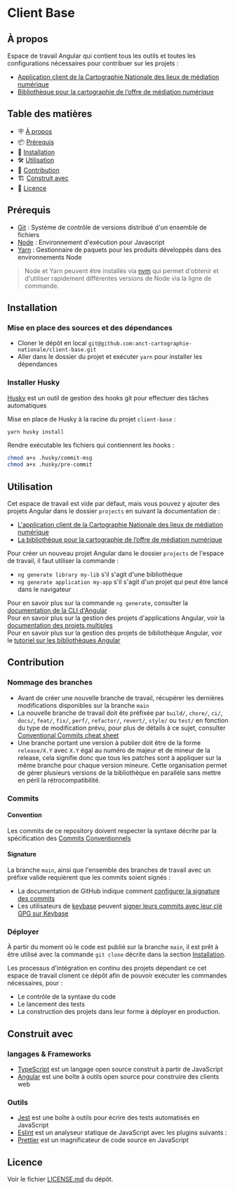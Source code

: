 # Client Base

## À propos

Espace de travail Angular qui contient tous les outils et toutes les configurations nécessaires pour contribuer sur les projets :

- [Application client de la Cartographie Nationale des lieux de médiation numérique](https://github.com/anct-cartographie-nationale/client-application)
- [Bibliothèque pour la cartographie de l’offre de médiation numérique](https://github.com/anct-cartographie-nationale/mediation-numerique)

## Table des matières

- 🪧 [À propos](#à-propos)
- 📦 [Prérequis](#prérequis)
- 🚀 [Installation](#installation)
- 🛠️ [Utilisation](#utilisation)
- 🤝 [Contribution](#contribution)
- 🏗️ [Construit avec](#construit-avec)
- 📝 [Licence](#licence)

## Prérequis

- [Git](https://git-scm.com/) : Système de contrôle de versions distribué d'un ensemble de fichiers
- [Node](https://nodejs.org/) : Environnement d'exécution pour Javascript
- [Yarn](https://yarnpkg.com/) : Gestionnaire de paquets pour les produits développés dans des environnements Node

> Node et Yarn peuvent être installés via [nvm](https://github.com/nvm-sh/nvm) qui permet d'obtenir et d'utiliser rapidement différentes versions de Node via la ligne de commande.

## Installation

### Mise en place des sources et des dépendances

- Cloner le dépôt en local `git@github.com:anct-cartographie-nationale/client-base.git`
- Aller dans le dossier du projet et exécuter `yarn` pour installer les dépendances

### Installer Husky

[Husky](https://typicode.github.io/husky) est un outil de gestion des hooks git pour effectuer des tâches automatiques

Mise en place de Husky à la racine du projet `client-base` :

```bash
yarn husky install
```

Rendre exécutable les fichiers qui contiennent les hooks :

```bash
chmod a+x .husky/commit-msg
chmod a+x .husky/pre-commit
```

## Utilisation

Cet espace de travail est vide par défaut, mais vous pouvez y ajouter des projets Angular dans le dossier `projects` en suivant la documentation de :

- [L'application client de la Cartographie Nationale des lieux de médiation numérique](https://github.com/anct-cartographie-nationale/client-application)
- [La bibliothèque pour la cartographie de l’offre de médiation numérique](https://github.com/anct-cartographie-nationale/mediation-numerique)

Pour créer un nouveau projet Angular dans le dossier `projects` de l'espace de travail, il faut utiliser la commande :

- `ng generate library my-lib` s'il s'agit d'une bibliothèque
- `ng generate application my-app` s'il s'agit d'un projet qui peut être lancé dans le navigateur

Pour en savoir plus sur la commande `ng generate`, consulter la [documentation de la CLI d'Angular](https://angular.io/cli/generate)  
Pour en savoir plus sur la gestion des projets d'applications Angular, voir la [documentation des projets multiples](https://angular.io/guide/file-structure#multiple-projects)  
Pour en savoir plus sur la gestion des projets de bibliothèque Angular, voir le [tutoriel sur les bibliothèques Angular](https://angular.io/guide/libraries)

## Contribution

### Nommage des branches

- Avant de créer une nouvelle branche de travail, récupérer les dernières modifications disponibles sur la branche `main`
- La nouvelle branche de travail doit ête préfixée par `build/`, `chore/`, `ci/`, `docs/`, `feat/`, `fix/`, `perf/`, `refactor/`, `revert/`, `style/` ou `test/` en fonction du type de modification prévu, pour plus de détails à ce sujet, consulter [Conventional Commits cheat sheet](https://kapeli.com/cheat_sheets/Conventional_Commits.docset/Contents/Resources/Documents/index)
- Une branche portant une version à publier doit être de la forme `release/X.Y` avec `X.Y` égal au numéro de majeur et de mineur de la release, cela signifie donc que tous les patches sont à appliquer sur la même branche pour chaque version mineure. Cette organisation permet de gérer plusieurs versions de la bibliothèque en parallèle sans mettre en péril la rétrocompatibilité.

### Commits

#### Convention

Les commits de ce repository doivent respecter la syntaxe décrite par la spécification des [Commits Conventionnels](https://www.conventionalcommits.org/fr)

#### Signature

La branche `main`, ainsi que l'ensemble des branches de travail avec un préfixe valide requièrent que les commits soient signés :

- La documentation de GitHub indique comment [configurer la signature des commits](https://docs.github.com/en/enterprise-server@3.5/authentication/managing-commit-signature-verification/about-commit-signature-verification)
- Les utilisateurs de [keybase](https://keybase.io/) peuvent [signer leurs commits avec leur clé GPG sur Keybase](https://stephenreescarter.net/signing-git-commits-with-a-keybase-gpg-key/)

### Déployer

À partir du moment où le code est publié sur la branche `main`, il est prêt à être utilisé avec la commande `git clone` décrite dans la section [Installation](#installation).

Les processus d'intégration en continu des projets dépendant ce cet espace de travail clonent ce dépôt afin de pouvoir exécuter les commandes nécessaires, pour :

- Le contrôle de la syntaxe du code
- Le lancement des tests
- La construction des projets dans leur forme à déployer en production.

## Construit avec

### langages & Frameworks

- [TypeScript](https://www.typescriptlang.org/) est un langage open source construit à partir de JavaScript
- [Angular](https://angular.io/) est une boîte à outils open source pour construire des clients web

### Outils

- [Jest](https://jestjs.io/) est une boîte à outils pour écrire des tests automatisés en JavaScript
- [Eslint](https://eslint.org/) est un analyseur statique de JavaScript avec les plugins suivants :
- [Prettier](https://prettier.io/) est un magnificateur de code source en JavaScript

## Licence

Voir le fichier [LICENSE.md](./LICENSE.md) du dépôt.
